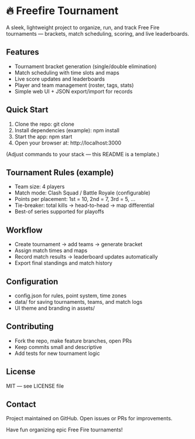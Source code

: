 # 🔥 Freefire Tournament

A sleek, lightweight project to organize, run, and track Free Fire tournaments — brackets, match scheduling, scoring, and live leaderboards.

## Features
- Tournament bracket generation (single/double elimination)
- Match scheduling with time slots and maps
- Live score updates and leaderboards
- Player and team management (roster, tags, stats)
- Simple web UI + JSON export/import for records

## Quick Start
1. Clone the repo:
    git clone <repo-url>
2. Install dependencies (example):
    npm install
3. Start the app:
    npm start
4. Open your browser at:
    http://localhost:3000

(Adjust commands to your stack — this README is a template.)

## Tournament Rules (example)
- Team size: 4 players
- Match mode: Clash Squad / Battle Royale (configurable)
- Points per placement: 1st = 10, 2nd = 7, 3rd = 5, ...
- Tie-breaker: total kills → head-to-head → map differential
- Best-of series supported for playoffs

## Workflow
- Create tournament → add teams → generate bracket
- Assign match times and maps
- Record match results → leaderboard updates automatically
- Export final standings and match history

## Configuration
- config.json for rules, point system, time zones
- data/ for saving tournaments, teams, and match logs
- UI theme and branding in assets/

## Contributing
- Fork the repo, make feature branches, open PRs
- Keep commits small and descriptive
- Add tests for new tournament logic

## License
MIT — see LICENSE file

## Contact
Project maintained on GitHub. Open issues or PRs for improvements.

Have fun organizing epic Free Fire tournaments!